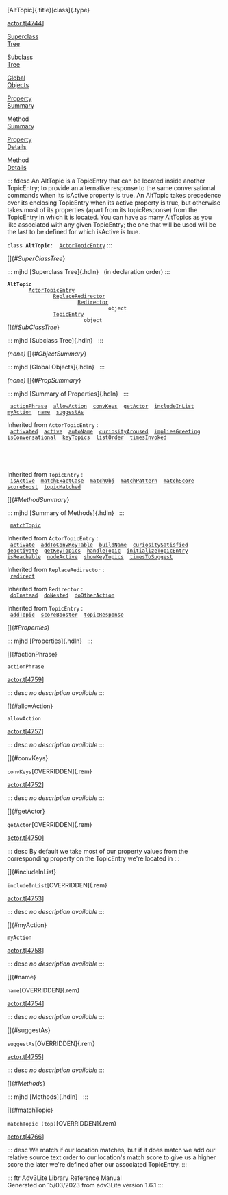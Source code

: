 [AltTopic]{.title}[class]{.type}

[actor.t](../file/actor.t.html)\[[4744](../source/actor.t.html#4744)\]

[Superclass\
Tree](#_SuperClassTree_)

[Subclass\
Tree](#_SubClassTree_)

[Global\
Objects](#_ObjectSummary_)

[Property\
Summary](#_PropSummary_)

[Method\
Summary](#_MethodSummary_)

[Property\
Details](#_Properties_)

[Method\
Details](#_Methods_)

::: fdesc
An AltTopic is a TopicEntry that can be located inside another
TopicEntry; to provide an alternative response to the same
conversational commands when its isActive property is true. An AltTopic
takes precedence over its enclosing TopicEntry when its active property
is true, but otherwise takes most of its properties (apart from its
topicResponse) from the TopicEntry in which it is located. You can have
as many AltTopics as you like associated with any given TopicEntry; the
one that will be used will be the last to be defined for which isActive
is true.

`class `**`AltTopic`**` :   `[`ActorTopicEntry`](../object/ActorTopicEntry.html)
:::

[]{#_SuperClassTree_}

::: mjhd
[Superclass Tree]{.hdln}   (in declaration order)
:::

**`AltTopic`**\
`         `[`ActorTopicEntry`](../object/ActorTopicEntry.html)\
`                 `[`ReplaceRedirector`](../object/ReplaceRedirector.html)\
`                         `[`Redirector`](../object/Redirector.html)\
`                                 object`\
`                 `[`TopicEntry`](../object/TopicEntry.html)\
`                         object`\
[]{#_SubClassTree_}

::: mjhd
[Subclass Tree]{.hdln}  
:::

*(none)* []{#_ObjectSummary_}

::: mjhd
[Global Objects]{.hdln}  
:::

*(none)* []{#_PropSummary_}

::: mjhd
[Summary of Properties]{.hdln}  
:::

` `[`actionPhrase`](#actionPhrase)`  `[`allowAction`](#allowAction)`  `[`convKeys`](#convKeys)`  `[`getActor`](#getActor)`  `[`includeInList`](#includeInList)`  `[`myAction`](#myAction)`  `[`name`](#name)`  `[`suggestAs`](#suggestAs)`  `

Inherited from `ActorTopicEntry` :\
` `[`activated`](../object/ActorTopicEntry.html#activated)`  `[`active`](../object/ActorTopicEntry.html#active)`  `[`autoName`](../object/ActorTopicEntry.html#autoName)`  `[`curiosityAroused`](../object/ActorTopicEntry.html#curiosityAroused)`  `[`impliesGreeting`](../object/ActorTopicEntry.html#impliesGreeting)`  `[`isConversational`](../object/ActorTopicEntry.html#isConversational)`  `[`keyTopics`](../object/ActorTopicEntry.html#keyTopics)`  `[`listOrder`](../object/ActorTopicEntry.html#listOrder)`  `[`timesInvoked`](../object/ActorTopicEntry.html#timesInvoked)`  `

` `

` `

Inherited from `TopicEntry` :\
` `[`isActive`](../object/TopicEntry.html#isActive)`  `[`matchExactCase`](../object/TopicEntry.html#matchExactCase)`  `[`matchObj`](../object/TopicEntry.html#matchObj)`  `[`matchPattern`](../object/TopicEntry.html#matchPattern)`  `[`matchScore`](../object/TopicEntry.html#matchScore)`  `[`scoreBoost`](../object/TopicEntry.html#scoreBoost)`  `[`topicMatched`](../object/TopicEntry.html#topicMatched)`  `

[]{#_MethodSummary_}

::: mjhd
[Summary of Methods]{.hdln}  
:::

` `[`matchTopic`](#matchTopic)`  `

Inherited from `ActorTopicEntry` :\
` `[`activate`](../object/ActorTopicEntry.html#activate)`  `[`addToConvKeyTable`](../object/ActorTopicEntry.html#addToConvKeyTable)`  `[`buildName`](../object/ActorTopicEntry.html#buildName)`  `[`curiositySatisfied`](../object/ActorTopicEntry.html#curiositySatisfied)`  `[`deactivate`](../object/ActorTopicEntry.html#deactivate)`  `[`getKeyTopics`](../object/ActorTopicEntry.html#getKeyTopics)`  `[`handleTopic`](../object/ActorTopicEntry.html#handleTopic)`  `[`initializeTopicEntry`](../object/ActorTopicEntry.html#initializeTopicEntry)`  `[`isReachable`](../object/ActorTopicEntry.html#isReachable)`  `[`nodeActive`](../object/ActorTopicEntry.html#nodeActive)`  `[`showKeyTopics`](../object/ActorTopicEntry.html#showKeyTopics)`  `[`timesToSuggest`](../object/ActorTopicEntry.html#timesToSuggest)`  `

Inherited from `ReplaceRedirector` :\
` `[`redirect`](../object/ReplaceRedirector.html#redirect)`  `

Inherited from `Redirector` :\
` `[`doInstead`](../object/Redirector.html#doInstead)`  `[`doNested`](../object/Redirector.html#doNested)`  `[`doOtherAction`](../object/Redirector.html#doOtherAction)`  `

Inherited from `TopicEntry` :\
` `[`addTopic`](../object/TopicEntry.html#addTopic)`  `[`scoreBooster`](../object/TopicEntry.html#scoreBooster)`  `[`topicResponse`](../object/TopicEntry.html#topicResponse)`  `

[]{#_Properties_}

::: mjhd
[Properties]{.hdln}  
:::

[]{#actionPhrase}

`actionPhrase`

[actor.t](../file/actor.t.html)\[[4759](../source/actor.t.html#4759)\]

::: desc
*no description available*
:::

[]{#allowAction}

`allowAction`

[actor.t](../file/actor.t.html)\[[4757](../source/actor.t.html#4757)\]

::: desc
*no description available*
:::

[]{#convKeys}

`convKeys`[OVERRIDDEN]{.rem}

[actor.t](../file/actor.t.html)\[[4752](../source/actor.t.html#4752)\]

::: desc
*no description available*
:::

[]{#getActor}

`getActor`[OVERRIDDEN]{.rem}

[actor.t](../file/actor.t.html)\[[4750](../source/actor.t.html#4750)\]

::: desc
By default we take most of our property values from the corresponding
property on the TopicEntry we\'re located in
:::

[]{#includeInList}

`includeInList`[OVERRIDDEN]{.rem}

[actor.t](../file/actor.t.html)\[[4753](../source/actor.t.html#4753)\]

::: desc
*no description available*
:::

[]{#myAction}

`myAction`

[actor.t](../file/actor.t.html)\[[4758](../source/actor.t.html#4758)\]

::: desc
*no description available*
:::

[]{#name}

`name`[OVERRIDDEN]{.rem}

[actor.t](../file/actor.t.html)\[[4754](../source/actor.t.html#4754)\]

::: desc
*no description available*
:::

[]{#suggestAs}

`suggestAs`[OVERRIDDEN]{.rem}

[actor.t](../file/actor.t.html)\[[4755](../source/actor.t.html#4755)\]

::: desc
*no description available*
:::

[]{#_Methods_}

::: mjhd
[Methods]{.hdln}  
:::

[]{#matchTopic}

`matchTopic (top)`[OVERRIDDEN]{.rem}

[actor.t](../file/actor.t.html)\[[4766](../source/actor.t.html#4766)\]

::: desc
We match if our location matches, but if it does match we add our
relative source text order to our location\'s match score to give us a
higher score the later we\'re defined after our associated TopicEntry.
:::

::: ftr
Adv3Lite Library Reference Manual\
Generated on 15/03/2023 from adv3Lite version 1.6.1
:::
